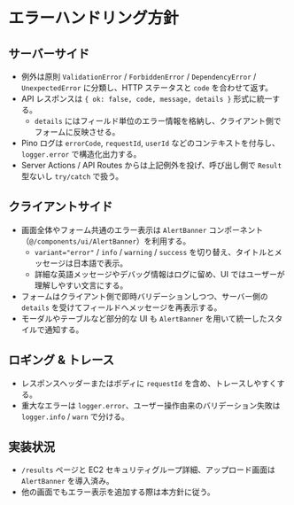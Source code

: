 # エラーハンドリング方針

## サーバーサイド
- 例外は原則 `ValidationError` / `ForbiddenError` / `DependencyError` / `UnexpectedError` に分類し、HTTP ステータスと `code` を合わせて返す。
- API レスポンスは `{ ok: false, code, message, details }` 形式に統一する。
  - `details` にはフィールド単位のエラー情報を格納し、クライアント側でフォームに反映させる。
- Pino ログは `errorCode`, `requestId`, `userId` などのコンテキストを付与し、`logger.error` で構造化出力する。
- Server Actions / API Routes からは上記例外を投げ、呼び出し側で `Result` 型ないし `try/catch` で扱う。

## クライアントサイド
- 画面全体やフォーム共通のエラー表示は `AlertBanner` コンポーネント（`@/components/ui/AlertBanner`）を利用する。
  - `variant="error"` / `info` / `warning` / `success` を切り替え、タイトルとメッセージは日本語で表示。
  - 詳細な英語メッセージやデバッグ情報はログに留め、UI ではユーザーが理解しやすい文言にする。
- フォームはクライアント側で即時バリデーションしつつ、サーバー側の `details` を受けてフィールドへメッセージを再表示する。
- モーダルやテーブルなど部分的な UI も `AlertBanner` を用いて統一したスタイルで通知する。

## ロギング & トレース
- レスポンスヘッダーまたはボディに `requestId` を含め、トレースしやすくする。
- 重大なエラーは `logger.error`、ユーザー操作由来のバリデーション失敗は `logger.info` / `warn` で分ける。

## 実装状況
- `/results` ページと EC2 セキュリティグループ詳細、アップロード画面は `AlertBanner` を導入済み。
- 他の画面でもエラー表示を追加する際は本方針に従う。
